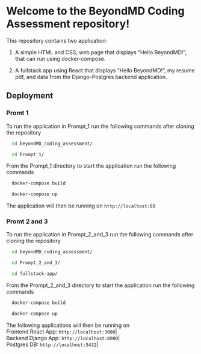 
# Welcome to the BeyondMD Coding Assessment repository!

This repository contains two application:

1. A simple  HTML and CSS, web page that displays “Hello BeyondMD!“, that can run using docker-compose.

2. A fullstack app using React that displays “Hello BeyondMD!”, my resume pdf, and data from the Django-Postgres backend application.



## Deployment

### Promt 1
To run the application in Prompt_1 run the following commands after cloning the repository

```bash
  cd beyondMD_coding_assessment/
```
```bash
  cd Prompt_1/
```
From the Prompt_1 directory to start the application run the following commands

```bash
  docker-compose build
```
```bash
  docker-compose up
```

The application will then be running on 
`http://localhost:80
`
### Promt 2 and 3
To run the application in Prompt_2_and_3 run the following commands after cloning the repository

```bash
  cd beyondMD_coding_assessment/
```
```bash
  cd Prompt_2_and_3/
```
```bash
  cd fullstack-app/
```
From the Prompt_2_and_3 directory to start the application run the following commands

```bash
  docker-compose build
```
```bash
  docker-compose up
```

The following applications will then be running on\
Frontend React App: `http://localhost:3000`|\
Backend Django App: `http://localhost:8000`|\
Postgres DB: `http://localhost:5432`| 
#
